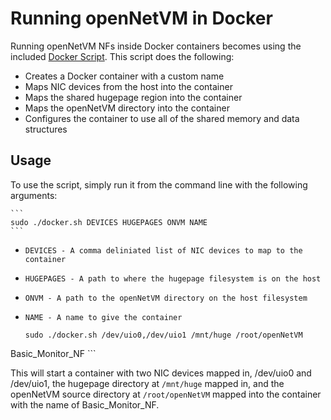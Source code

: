 Running openNetVM in Docker
==

Running openNetVM NFs inside Docker containers becomes using the
included [Docker Script][docker].  This script does the following:

  - Creates a Docker container with a custom name
  - Maps NIC devices from the host into the container
  - Maps the shared hugepage region into the container
  - Maps the openNetVM directory into the container
  - Configures the container to use all of the shared memory and data
    structures

Usage
--

To use the script, simply run it from the command line with the
following arguments:

    ```
    sudo ./docker.sh DEVICES HUGEPAGES ONVM NAME
    ```

  - `DEVICES - A comma deliniated list of NIC devices to map to the
    container`
  - `HUGEPAGES - A path to where the hugepage filesystem is on the host`
  - `ONVM - A path to the openNetVM directory on the host filesystem`
  - `NAME - A name to give the container`

    ```
    sudo ./docker.sh /dev/uio0,/dev/uio1 /mnt/huge /root/openNetVM
Basic_Monitor_NF
    ```

  This will start a container with two NIC devices mapped in, /dev/uio0
and /dev/uio1, the hugepage directory at `/mnt/huge` mapped in, and the
openNetVM source directory at `/root/openNetVM` mapped into the
container with the name of Basic_Monitor_NF.

[docker]: ../scripts/docker.sh
